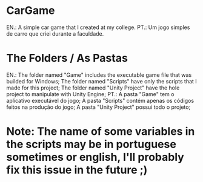 # CarGame

EN.: A simple car game that I created at my college.
PT.: Um jogo simples de carro que criei durante a faculdade.

# The Folders / As Pastas

EN.: 
    The folder named "Game" includes the executable game file that was builded for Windows;
    The folder named "Scripts" have only the scripts that I made for this project;
    The folder named "Unity Project" have the hole project to manipulate with Unity Engine;
PT.:
    A pasta "Game" tem o aplicativo executável do jogo;
    A pasta "Scripts" contém apenas os códigos feitos na produção do jogo;
    A pasta "Unity Project" possui todo o projeto;

# Note: The name of some variables in the scripts may be in portuguese sometimes or english, I'll probably fix this issue in the future ;)
